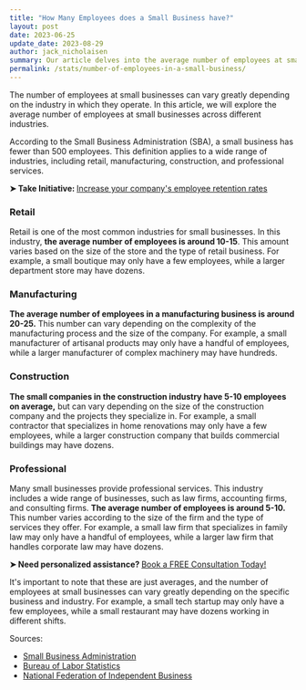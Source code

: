 ```yaml
---
title: "How Many Employees does a Small Business have?"
layout: post
date: 2023-06-25
update_date: 2023-08-29
author: jack_nicholaisen
summary: Our article delves into the average number of employees at small businesses across various industries, providing you with valuable insights and benchmarking data. Read on to discover how your business measures up and gain a competitive edge today!
permalink: /stats/number-of-employees-in-a-small-business/
---
```


The number of employees at small businesses can vary greatly depending on the industry in which they operate. In this article, we will explore the average number of employees at small businesses across different industries.

According to the Small Business Administration (SBA), a small business has fewer than 500 employees. This definition applies to a wide range of industries, including retail, manufacturing, construction, and professional services.

<p><b>➤ Take Initiative: </b> <a href="https://www.businessinitiative.org/corporation/corporate-culture/"> Increase your company's employee retention rates</a></p>

### Retail

Retail is one of the most common industries for small businesses. In this industry, **the average number of employees is around 10-15**. This amount varies based on the size of the store and the type of retail business. For example, a small boutique may only have a few employees, while a larger department store may have dozens.

### Manufacturing

**The average number of employees in a manufacturing business is around 20-25.** This number can vary depending on the complexity of the manufacturing process and the size of the company. For example, a small manufacturer of artisanal products may only have a handful of employees, while a larger manufacturer of complex machinery may have hundreds.

### Construction

**The small companies in the construction industry have 5-10 employees on average,** but can vary depending on the size of the construction company and the projects they specialize in. For example, a small contractor that specializes in home renovations may only have a few employees, while a larger construction company that builds commercial buildings may have dozens.

### Professional

Many small businesses provide professional services. This industry includes a wide range of businesses, such as law firms, accounting firms, and consulting firms. **The average number of employees is around 5-10.** This number varies according to the size of the firm and the type of services they offer. For example, a small law firm that specializes in family law may only have a handful of employees, while a larger law firm that handles corporate law may have dozens.

<p>
<b>➤ Need personalized assistance? </b> <!-- Calendly link widget begin --> <link href="https://assets.calendly.com/assets/external/widget.css" rel="stylesheet"><script src="https://assets.calendly.com/assets/external/widget.js" type="text/javascript" async></script>
<a href="" onclick="Calendly.initPopupWidget({url: 'https://calendly.com/businessinitiative/30-minute-consultation-call'});return false;">Book a FREE Consultation Today!</a><!-- Calendly link widget end -->
</p>

It's important to note that these are just averages, and the number of employees at small businesses can vary greatly depending on the specific business and industry. For example, a small tech startup may only have a few employees, while a small restaurant may have dozens working in different shifts.

Sources:

-   [Small Business Administration](https://www.sba.gov/)
-   [Bureau of Labor Statistics](https://www.bls.gov/)
-   [National Federation of Independent Business](https://www.nfib.com/)